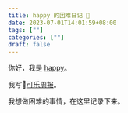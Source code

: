 ```yaml
---
title: happy 的困难日记 👋
date: 2023-07-01T14:01:59+08:00
tags: [""]
categories: [""]
draft: false
---
```

你好，我是 [happy](https://twitter.com/coolXiao)。

我写🥤[可乐周报](https://www.kele.me)。

我想做困难的事情，在这里记录下来。
